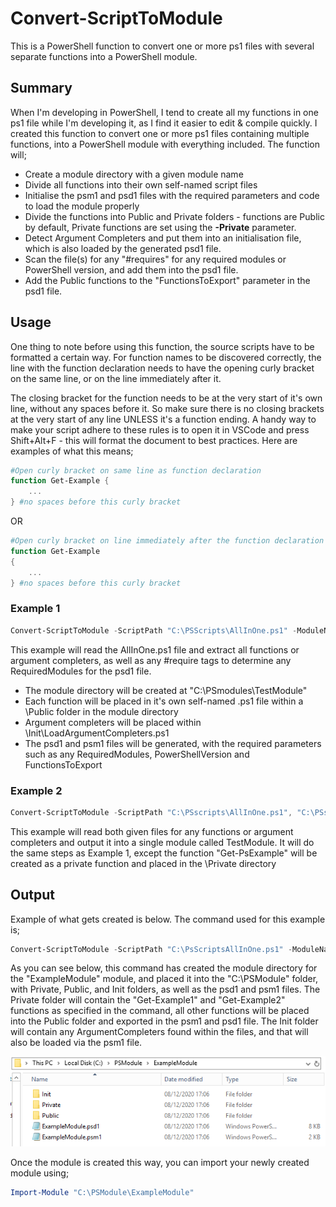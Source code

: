 # Convert-ScriptToModule
This is a PowerShell function to convert one or more ps1 files with several separate functions into a PowerShell module.

## Summary 
When I'm developing in PowerShell, I tend to create all my functions in one ps1 file while I'm developing it, as I find it easier to edit & compile quickly. I created this function to convert one or more ps1 files containing multiple functions, into a PowerShell module with everything included. The function will;
* Create a module directory with a given module name
* Divide all functions into their own self-named script files
* Initialise the psm1 and psd1 files with the required parameters and code to load the module properly
* Divide the functions into Public and Private folders - functions are Public by default, Private functions are set using the **-Private** parameter. 
* Detect Argument Completers and put them into an initialisation file, which is also loaded by the generated psd1 file. 
* Scan the file(s) for any "#requires" for any required modules or PowerShell version, and add them into the psd1 file.
* Add the Public functions to the "FunctionsToExport" parameter in the psd1 file.

## Usage 

One thing to note before using this function, the source scripts have to be formatted a certain way. For function names to be discovered correctly, the line with the function declaration needs to have the opening curly bracket on the same line, or on the line immediately after it. 

The closing bracket for the function needs to be at the very start of it's own line, without any spaces before it. So make sure there is no closing brackets at the very start of any line UNLESS it's a function ending.
A handy way to make your script adhere to these rules is to open it in VSCode and press Shift+Alt+F - this will format the document to best practices. Here are examples of what this means;
```` powershell
#Open curly bracket on same line as function declaration
function Get-Example {
    ...
} #no spaces before this curly bracket
````
OR 
```` powershell
#Open curly bracket on line immediately after the function declaration 
function Get-Example
{
    ...
} #no spaces before this curly bracket
````


### Example 1
```` powershell
Convert-ScriptToModule -ScriptPath "C:\PSScripts\AllInOne.ps1" -ModuleName TestModule -ModulePath "C:\PSmodules"
````
This example will read the AllInOne.ps1 file and extract all functions or argument completers, as well as any #require tags to determine any RequiredModules for the psd1 file. 
- The module directory will be created at "C:\PSmodules\TestModule"
- Each function will be placed in it's own self-named .ps1 file within a \Public folder in the module directory
- Argument completers will be placed within \Init\LoadArgumentCompleters.ps1
- The psd1 and psm1 files will be generated, with the required parameters such as any RequiredModules, PowerShellVersion and FunctionsToExport

### Example 2
```` powershell
Convert-ScriptToModule -ScriptPath "C:\PSscripts\AllInOne.ps1", "C:\PSscripts\Get-Example.ps1"  -ModuleName TestModule -ModulePath "C:\PSmodules" -PrivateFunctions "Get-PsExample"
````

This example will read both given files for any functions or argument completers and output it into a single module called TestModule. It will do the same steps as Example 1, except the function "Get-PsExample" will be created as a private function and placed in the \Private directory

## Output
Example of what gets created is below. The command used for this example is;
```` powershell
Convert-ScriptToModule -ScriptPath "C:\PsScriptsAllInOne.ps1" -ModuleName "ExampleModule" -ModulePath "C:\PSModule\" -PrivateFunctions "Get-Example1", "Get-Example2" -verbose

````

As you can see below, this command has created the module directory for the "ExampleModule" module, and placed it into the "C:\PSModule" folder, with Private, Public, and Init folders, as well as the psd1 and psm1 files. The Private folder will contain the "Get-Example1" and "Get-Example2" functions as specified in the command, all other functions will be placed into the Public folder and exported in the psm1 and psd1 file. The Init folder will contain any ArgumentCompleters found within the files, and that will also be loaded via the psm1 file. 

![alt text](./Screenshots/FolderLayout.png "Example folder directory")


Once the module is created this way, you can import your newly created module using;
````powershell
Import-Module "C:\PSModule\ExampleModule"
````